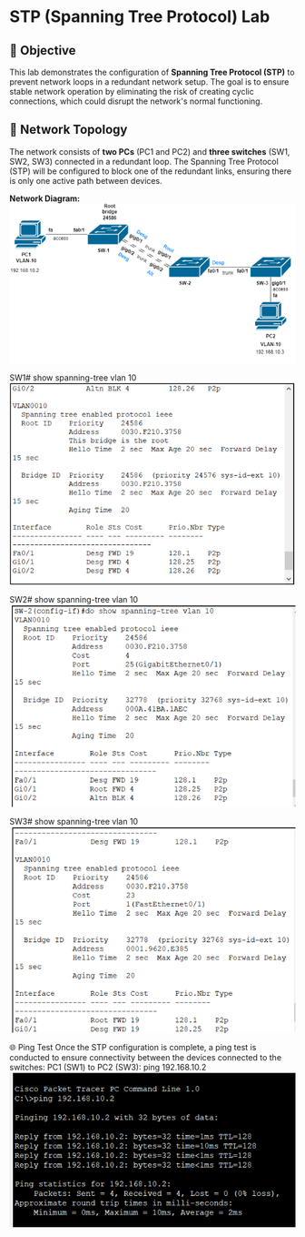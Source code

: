 # STP (Spanning Tree Protocol) Lab

## 🎯 Objective
This lab demonstrates the configuration of **Spanning Tree Protocol (STP)** to prevent network loops in a redundant network setup. The goal is to ensure stable network operation by eliminating the risk of creating cyclic connections, which could disrupt the network's normal functioning.

## 🧱 Network Topology

The network consists of **two PCs** (PC1 and PC2) and **three switches** (SW1, SW2, SW3) connected in a redundant loop. The Spanning Tree Protocol (STP) will be configured to block one of the redundant links, ensuring there is only one active path between devices.

**Network Diagram:**
![Topology Diagram](./topology.png)

SW1# show spanning-tree vlan 10
![sw1](assets/sw-1.png)

SW2# show spanning-tree vlan 10
![sw2](assets/sw-2.png)

SW3# show spanning-tree vlan 10
![sw3](assets/sw-3.png)


🌐 Ping Test
Once the STP configuration is complete, a ping test is conducted to ensure connectivity between the devices connected to the switches:
PC1 (SW1) to PC2 (SW3):
ping 192.168.10.2
![sw3](assets/ping.png)
